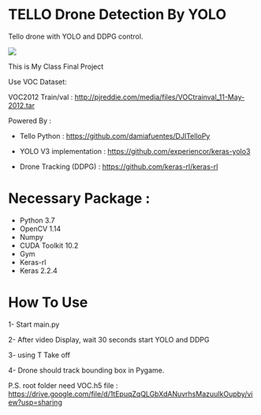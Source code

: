 # TELLO Drone Detection By YOLO
Tello drone with YOLO and DDPG control.


![](demo.gif)


This is My Class Final Project

Use VOC Dataset:

VOC2012 Train/val : http://pjreddie.com/media/files/VOCtrainval_11-May-2012.tar


Powered By :

- Tello Python : https://github.com/damiafuentes/DJITelloPy

- YOLO V3 implementation : https://github.com/experiencor/keras-yolo3

- Drone Tracking (DDPG) : https://github.com/keras-rl/keras-rl

# Necessary Package : #

- Python 3.7
- OpenCV 1.14
- Numpy
- CUDA Toolkit 10.2
- Gym
- Keras-rl
- Keras 2.2.4


# How To Use #

1- Start main.py

2- After video Display, wait 30 seconds start YOLO and DDPG

3- using T Take off 

4- Drone should track bounding box in Pygame.

P.S. root folder need VOC.h5 file : https://drive.google.com/file/d/1tEpuqZqQLGbXdANuvrhsMazuuIkOupby/view?usp=sharing


